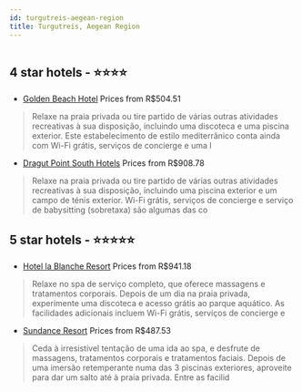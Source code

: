 ```yaml
---
id: turgutreis-aegean-region
title: Turgutreis, Aegean Region
---
```


<center><img src="https://i.travelapi.com/hotels/11000000/10440000/10438400/10438364/bfc65e8a_z.jpg" alt="" /></center>


##  4 star hotels - ⭐️⭐️⭐️⭐️

-    [Golden Beach Hotel](https://www.hurb.com/br/aud/https://www.hurb.com/br/hotels/turgutreis/golden-beach-hotel-HT-1XI8?cmp=18055) Prices from R$504.51
   > Relaxe na praia privada ou tire partido de várias outras atividades recreativas à sua disposição, incluindo uma discoteca e uma piscina exterior. Este estabelecimento de estilo mediterrânico conta ainda com Wi-Fi grátis, serviços de concierge e uma l
-    [Dragut Point South Hotels](https://www.hurb.com/br/aud/https://www.hurb.com/br/hotels/turgutreis/dragut-point-south-hotels-HT-EVK9?cmp=18055) Prices from R$908.78
   > Relaxe na praia privada ou tire partido de várias outras atividades recreativas à sua disposição, incluindo uma piscina exterior e um campo de ténis exterior. Wi-Fi grátis, serviços de concierge e serviço de babysitting (sobretaxa) são algumas das co

##  5 star hotels - ⭐️⭐️⭐️⭐️⭐️

-    [Hotel la Blanche Resort](https://www.hurb.com/br/aud/https://www.hurb.com/br/hotels/turgutreis/hotel-la-blanche-resort-HT-DR5L?cmp=18055) Prices from R$941.18
   > Relaxe no spa de serviço completo, que oferece massagens e tratamentos corporais. Depois de um dia na praia privada, experimente uma discoteca e acesso grátis ao parque aquático. As facilidades adicionais incluem Wi-Fi grátis, serviços de concierge e
-    [Sundance Resort](https://www.hurb.com/br/aud/https://www.hurb.com/br/hotels/turgutreis/sundance-resort-HT-NFB0?cmp=18055) Prices from R$487.53
   > Ceda à irresistível tentação de uma ida ao spa, e desfrute de massagens, tratamentos corporais e tratamentos faciais. Depois de uma imersão retemperante numa das 3 piscinas exteriores, aproveite para dar um salto até à praia privada. Entre as facilid
